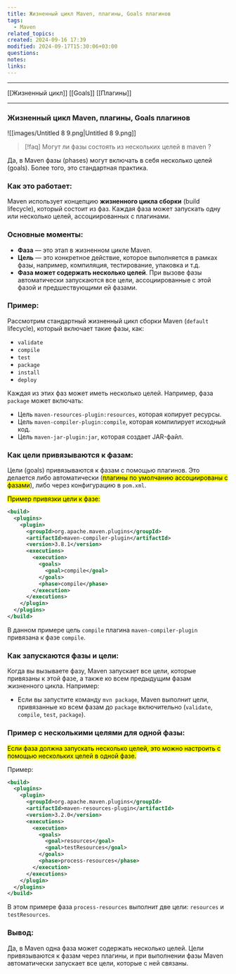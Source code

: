 ```yaml
---
title: Жизненный цикл Maven, плагины, Goals плагинов
tags:
  - Maven
related_topics: 
created: 2024-09-16 17:39
modified: 2024-09-17T15:30:06+03:00
questions: 
notes: 
links: 
---
```


---
[[Жизненный цикл]]
[[Goals]]
[[Плагины]]

---

### Жизненный цикл Maven, плагины, Goals плагинов

![[images/Untitled 8 9.png|Untitled 8 9.png]]



> [!faq] Могут ли фазы состоять из нескольких целей в maven ?

Да, в Maven фазы (phases) могут включать в себя несколько целей (goals). Более того, это стандартная практика.

### Как это работает:

Maven использует концепцию **жизненного цикла сборки** (build lifecycle), который состоит из фаз. Каждая фаза может запускать одну или несколько целей, ассоциированных с плагинами.

### Основные моменты:

- **Фаза** — это этап в жизненном цикле Maven.
- **Цель** — это конкретное действие, которое выполняется в рамках фазы, например, компиляция, тестирование, упаковка и т.д.
- **Фаза может содержать несколько целей**. При вызове фазы автоматически запускаются все цели, ассоциированные с этой фазой и предшествующими ей фазами.

### Пример:

Рассмотрим стандартный жизненный цикл сборки Maven (`default` lifecycle), который включает такие фазы, как:

- `validate`
- `compile`
- `test`
- `package`
- `install`
- `deploy`

Каждая из этих фаз может иметь несколько целей. Например, фаза `package` может включать:

- Цель `maven-resources-plugin:resources`, которая копирует ресурсы.
- Цель `maven-compiler-plugin:compile`, которая компилирует исходный код.
- Цель `maven-jar-plugin:jar`, которая создает JAR-файл.

### Как цели привязываются к фазам:

Цели (goals) привязываются к фазам с помощью плагинов. Это делается либо автоматически (<mark class="hltr-yellow">плагины по умолчанию ассоциированы с фазами</mark>), либо через конфигурацию в `pom.xml`.

<mark class="hltr-green2">Пример привязки цели к фазе:</mark>

```xml
<build>
  <plugins>
    <plugin>
      <groupId>org.apache.maven.plugins</groupId>
      <artifactId>maven-compiler-plugin</artifactId>
      <version>3.8.1</version>
      <executions>
        <execution>
          <goals>
            <goal>compile</goal>
          </goals>
          <phase>compile</phase>
        </execution>
      </executions>
    </plugin>
  </plugins>
</build>


```

В данном примере цель `compile` плагина `maven-compiler-plugin` привязана к фазе `compile`.

### Как запускаются фазы и цели:

Когда вы вызываете фазу, Maven запускает все цели, которые привязаны к этой фазе, а также ко всем предыдущим фазам жизненного цикла. Например:

- Если вы запустите команду `mvn package`, Maven выполнит цели, привязанные ко всем фазам до `package` включительно (`validate`, `compile`, `test`, `package`).

### Пример с несколькими целями для одной фазы:

<mark class="hltr-yellow">Если фаза должна запускать несколько целей, это можно настроить с помощью нескольких целей в одной фазе.
</mark>

Пример:
```xml
<build>
  <plugins>
    <plugin>
      <groupId>org.apache.maven.plugins</groupId>
      <artifactId>maven-resources-plugin</artifactId>
      <version>3.2.0</version>
      <executions>
        <execution>
          <goals>
            <goal>resources</goal>
            <goal>testResources</goal>
          </goals>
          <phase>process-resources</phase>
        </execution>
      </executions>
    </plugin>
  </plugins>
</build>

```

В этом примере фаза `process-resources` выполнит две цели: `resources` и `testResources`.

### Вывод:

Да, в Maven одна фаза может содержать несколько целей. Цели привязываются к фазам через плагины, и при выполнении фазы Maven автоматически запускает все цели, которые с ней связаны.